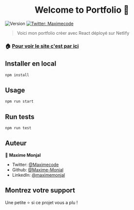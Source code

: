 <h1 align="center">Welcome to Portfolio 👋</h1>
<p>
  <img alt="Version" src="https://img.shields.io/badge/version-0.1.0-blue.svg?cacheSeconds=2592000" />
  <a href="https://twitter.com/Maximecode" target="_blank">
    <img alt="Twitter: Maximecode" src="https://img.shields.io/twitter/follow/Maximecode.svg?style=social" />
  </a>
</p>

> Voici mon portfolio créer avec React déployé sur Netlify

### 🏠 [Pour voir le site c'est par ici](https://maxime-monjal.netlify.app/)

## Installer en local


```sh
npm install
```

## Usage

```sh
npm run start
```

## Run tests

```sh
npm run test
```

## Auteur

👤 **Maxime Monjal**

* Twitter: [@Maximecode](https://twitter.com/Maximecode)
* Github: [@Maxime-Monjal](https://github.com/Maxime-Monjal)
* LinkedIn: [@maximemonjal](https://linkedin.com/in/maximemonjal)

## Montrez votre support

Une petite ⭐️ si ce projet vous a plu ! 
